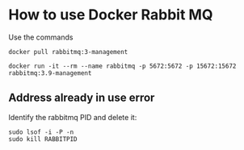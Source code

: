 # How to use Docker Rabbit MQ

Use the commands 

```
docker pull rabbitmq:3-management
```

```
docker run -it --rm --name rabbitmq -p 5672:5672 -p 15672:15672 rabbitmq:3.9-management
```



## Address already in use error

Identify the rabbitmq PID and delete it:

```
sudo lsof -i -P -n
sudo kill RABBITPID
```

